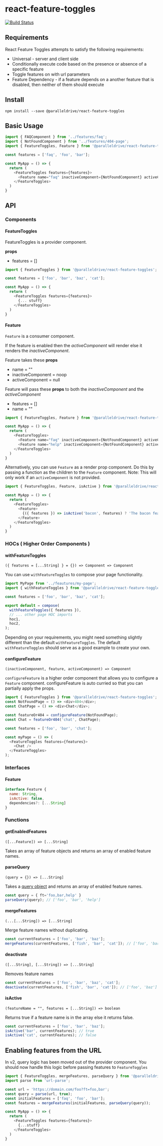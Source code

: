 # react-feature-toggles

[![Build Status](https://travis-ci.com/paralleldrive/react-feature-toggles.svg?token=Ba8H1FN3UT5CqqFhs2AM&branch=master)](https://travis-ci.com/paralleldrive/react-feature-toggles)

## Requirements

React Feature Toggles attempts to satisfy the following requirements:

* Universal - server and client side
* Conditionally execute code based on the presence or absence of a specific feature
* Toggle features on with url parameters
* Feature Dependency - if a feature depends on a another feature that is disabled, then neither of them should execute

## Install

```
npm install --save @paralleldrive/react-feature-toggles
```

## Basic Usage

```js
import { FAQComponent } from '../features/faq';
import { NotFoundComponent } from '../features/404-page';
import { FeatureToggles, Feature } from '@paralleldrive/react-feature-toggles';

const features = ['faq', 'foo', 'bar'];

const MyApp = () => {
  return (
    <FeatureToggles features={features}>
      <Feature name="faq" inactiveComponent={NotFoundComponent} activeComponent={FAQComponent}/>
    </FeatureToggles>
  )
}
```

## API

### Components

#### FeatureToggles

FeatureToggles is a provider component.

**props**   
- features = []

```js
import { FeatureToggles } from '@paralleldrive/react-feature-toggles';

const features = ['foo', 'bar', 'baz', 'cat'];

const MyApp = () => {
  return (
    <FeatureToggles features={features}>
      {... stuff}
    </FeatureToggles>
  )
}
```

#### Feature

`Feature` is a consumer component. 

If the feature is enabled then the *activeComponent* will render else it renders the *inactiveComponent*.

Feature takes these **props**   
- name = ""
- inactiveComponent = noop
- activeComponent = null


Feature will pass these **props** to both the *inactiveComponent* and the *activeComponent*
- features = []
- name = ""

```js
import { FeatureToggles, Feature } from '@paralleldrive/react-feature-toggles';

const MyApp = () => {
  return (
    <FeatureToggles>
      <Feature name="faq" inactiveComponent={NotFoundComponent} activeComponent={FAQComponent}/>
      <Feature name="help" inactiveComponent={NotFoundComponent} activeComponent={HelpComponent}/>
    </FeatureToggles>
  )
}
```

Alternatively, you can use `Feature` as a render prop component. Do this by passing a function as the children to the `Feature` component. Note: This will only work if an `activeComponent` is not provided.

```js
import { FeatureToggles, Feature, isActive } from '@paralleldrive/react-feature-toggles';

const MyApp = () => {
  return (
    <FeatureToggles>
      <Feature>
        {({ features }) => isActive('bacon', features) ? 'The bacon feature is active' : 'Bacon is inactive' }
      </Feature>
    </FeatureToggles>
  )
}
```

### HOCs ( Higher Order Components )

#### withFeatureToggles

`({ features = [...String] } = {}) => Component => Component`

You can use `withFeatureToggles` to compose your page functionality.

```js
import MyPage from '../feautures/my-page';
import { withFeatureToggles } from '@paralleldrive/react-feature-toggles';

const features = ['foo', 'bar', 'baz', 'cat'];

export default = compose(
  withFeatureToggles({ features }),
  // ... other page HOC imports
  hoc1,
  hoc2,
);
```

Depending on your requirements, you might need something slightly different than the default `withFeatureToggles`. The default `withFeatureToggles` should serve as a good example to create your own.

#### configureFeature

`(inactiveComponent, feature, activeComponent) => Component`

`configureFeature` is a higher order component that allows you to configure a `Feature` component. configureFeature is auto curried so that you can partially apply the props.


```js
import { FeatureToggles } from '@paralleldrive/react-feature-toggles';
const NotFoundPage = () => <div>404</div>;
const ChatPage = () => <div>Chat</div>;

const featureOr404 = configureFeature(NotFoundPage);
const Chat = featureOr404('chat', ChatPage);

const features = ['foo', 'bar', 'chat'];

const myPage = () => (
  <FeatureToggles features={features}>
    <Chat />
  </FeatureToggles>
);

```

### Interfaces

#### Feature

```js
interface Feature {
  name: String,
  isActive: false,
  dependencies?: [...String]
}
```

### Functions

#### getEnabledFeatures

`([...Feature]) => [...String]`

Takes an array of feature objects and returns an array of enabled feature names.

#### parseQuery

`(query = {}) => [...String]`

Takes a [query object](https://nodejs.org/api/url.html) and returns an array of enabled feature names.

```js
const query = { ft='foo,bar,help' }
parseQuery(query); // ['foo', 'bar', 'help']
```

#### mergeFeatures

`(...[...String]) => [...String]`

Merge feature names without duplicating.

```js
const currentFeatures = ['foo', 'bar', 'baz'];
mergeFeatures(currentFeatures, ['fish', 'bar', 'cat']); // ['foo', 'bar', 'baz', 'fish', 'cat']
```

#### deactivate

`([...String], [...String]) => [...String]`

Removes feature names

```js
const currentFeatures = ['foo', 'bar', 'baz', 'cat'];
deactivate(currentFeatures, ['fish', 'bar', 'cat']); // ['foo', 'baz']
```

#### isActive

`(featureName = "", features = [...String]) => boolean`

Returns true if a feature name is in the array else it returns false.

```js
const currentFeatures = ['foo', 'bar', 'baz'];
isActive('bar', currentFeatures); // true
isActive('cat', currentFeatures); // false
```


## Enabling features from the URL

In v2, query logic has been moved out of the provider component. You should now handle this logic before passing features to `FeatureToggles`

```js
import { FeatureToggles, mergeFeatures, parseQuery } from '@paralleldrive/react-feature-toggles';
import parse from 'url-parse';

const url = 'https://domain.com/foo?ft=foo,bar';
const query = parse(url, true);
const initialFeatures = ['faq', 'foo', 'bar'];
const features = mergeFeatures(initialFeatures, parseQuery(query));

const MyApp = () => {
  return (
    <FeatureToggles features={features}>
      {...stuff}
    </FeatureToggles>
  )
}
```
